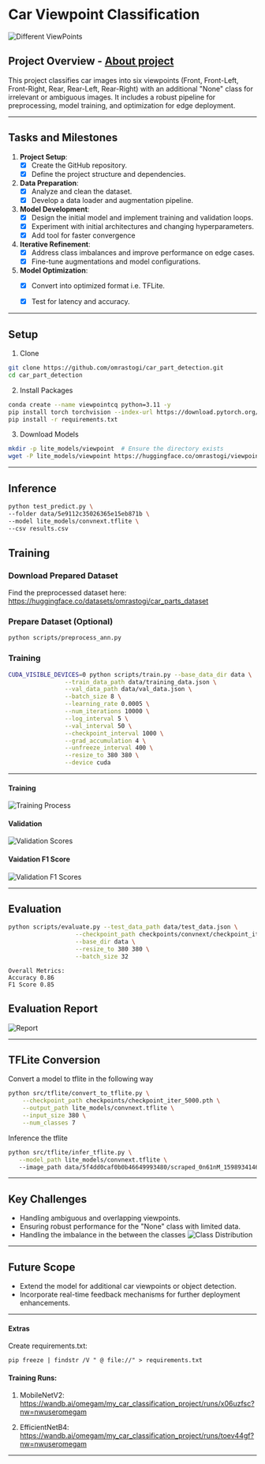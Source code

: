 # **Car Viewpoint Classification**
![Different ViewPoints](asset/all_cars.jpg)

## **Project Overview** - [About project](readme.txt)
This project classifies car images into six viewpoints (Front, Front-Left, Front-Right, Rear, Rear-Left, Rear-Right) with an additional "None" class for irrelevant or ambiguous images. It includes a robust pipeline for preprocessing, model training, and optimization for edge deployment.

---
## **Tasks and Milestones**

1. **Project Setup**:
   - [x] Create the GitHub repository.
   - [x] Define the project structure and dependencies.

2. **Data Preparation**:
   - [x] Analyze and clean the dataset.
   - [X] Develop a data loader and augmentation pipeline.

3. **Model Development**:
   - [X] Design the initial model and implement training and validation loops.
   - [X] Experiment with initial architectures and changing hyperparameters.
   - [X] Add tool for faster convergence

4. **Iterative Refinement**:
   - [x] Address class imbalances and improve performance on edge cases.
   - [x] Fine-tune augmentations and model configurations.

5. **Model Optimization**:
   - [x] Convert into optimized format i.e. TFLite.
   - [x] Test for latency and accuracy.


---
## **Setup**

1. Clone 
```bash 
git clone https://github.com/omrastogi/car_part_detection.git
cd car_part_detection
```
2. Install Packages
```bash
conda create --name viewpointcq python=3.11 -y
pip install torch torchvision --index-url https://download.pytorch.org/whl/cu118
pip install -r requirements.txt
```
3. Download Models
```bash
mkdir -p lite_models/viewpoint  # Ensure the directory exists
wget -P lite_models/viewpoint https://huggingface.co/omrastogi/viewpoint/resolve/main/convnext.tflite
```

---
## **Inference**
```bash
python test_predict.py \ 
--folder data/5e9112c35026365e15eb871b \
--model lite_models/convnext.tflite \
--csv results.csv
```

## **Training**

### Download Prepared Dataset
Find the preprocessed dataset here: https://huggingface.co/datasets/omrastogi/car_parts_dataset

### Prepare Dataset (Optional)
```bash
python scripts/preprocess_ann.py
```

### Training
```bash
CUDA_VISIBLE_DEVICES=0 python scripts/train.py --base_data_dir data \
                --train_data_path data/training_data.json \
                --val_data_path data/val_data.json \
                --batch_size 8 \
                --learning_rate 0.0005 \
                --num_iterations 10000 \
                --log_interval 5 \
                --val_interval 50 \
                --checkpoint_interval 1000 \
                --grad_accumulation 4 \
                --unfreeze_interval 400 \
                --resize_to 380 380 \
                --device cuda
```
---
#### Training
![Training Process](asset/train.png)
#### Validation
![Validation Scores](asset/validation.png)
#### Vaidation F1 Score
![Validation F1 Scores](asset/validation_f1_scores.png)

---
## **Evaluation**
```bash
python scripts/evaluate.py --test_data_path data/test_data.json \
                   --checkpoint_path checkpoints/convnext/checkpoint_iter_5000.pth \
                   --base_dir data \
                   --resize_to 380 380 \
                   --batch_size 32
```
```
Overall Metrics:
Accuracy 0.86
F1 Score 0.85
```
## Evaluation Report 
![Report](asset/eval_report.png)


---
## **TFLite Conversion**
Convert a model to tflite in the following way
```bash
python src/tflite/convert_to_tflite.py \
    --checkpoint_path checkpoints/checkpoint_iter_5000.pth \
    --output_path lite_models/convnext.tflite \
    --input_size 380 \
    --num_classes 7 
```
Inference the tflite
```bash
python src/tflite/infer_tflite.py \
   --model_path lite_models/convnext.tflite \ 
   --image_path data/5f4dd0caf0b0b46649993480/scraped_0n61nM_1598934146856.jpg
```

---
## **Key Challenges**
- Handling ambiguous and overlapping viewpoints.
- Ensuring robust performance for the "None" class with limited data.
- Handling the imbalance in the between the  classes
![Class Distribution](asset/class_dist.png)


---
## **Future Scope**
- Extend the model for additional car viewpoints or object detection.
- Incorporate real-time feedback mechanisms for further deployment enhancements.

---

#### Extras 

Create requirements.txt:
```
pip freeze | findstr /V " @ file://" > requirements.txt
```

#### Training Runs: 
1. MobileNetV2: https://wandb.ai/omegam/my_car_classification_project/runs/x06uzfsc?nw=nwuseromegam 

2. EfficientNetB4: https://wandb.ai/omegam/my_car_classification_project/runs/toev44gf?nw=nwuseromegam
---
